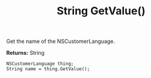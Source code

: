 ﻿---
uid: crmscript_ref_NSCustomerLanguage_GetValue
title: String GetValue()
intellisense: NSCustomerLanguage.GetValue
keywords: NSCustomerLanguage, GetValue
so.topic: reference
---

Get the name of the NSCustomerLanguage.

**Returns:** String

```crmscript
NSCustomerLanguage thing;
String name = thing.GetValue();
```


